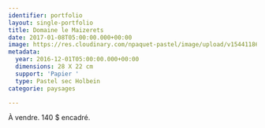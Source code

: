 ```yaml
---
identifier: portfolio
layout: single-portfolio
title: Domaine le Maizerets
date: 2017-01-08T05:00:00.000+00:00
image: https://res.cloudinary.com/npaquet-pastel/image/upload/v1544118619/Arbres-en-printemps-pastel-22-X28-cm-2016.jpg
metadata:
  year: 2016-12-01T05:00:00.000+00:00
  dimensions: 28 X 22 cm
  support: 'Papier '
  type: Pastel sec Holbein
categorie: paysages

---
```

À vendre. 140 $ encadré.